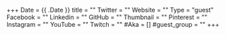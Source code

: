 +++
Date = {{ .Date }}
title = ""
Twitter = ""
Website = ""
Type = "guest"
Facebook = ""
Linkedin = ""
GitHub = ""
Thumbnail = ""
Pinterest = ""
Instagram = ""
YouTube = ""
Twitch = ""
#Aka = []
#guest_group = ""
+++